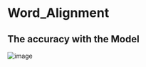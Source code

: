 # Word_Alignment
## The accuracy with the Model 
![image](https://github.com/NLPprojectWordAlignment/Word_Alignment/assets/114354608/57b0c089-6711-46c6-8fdf-2e4eebcddd3b)
